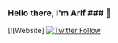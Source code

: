 ### Hello there, I'm Arif ### 👋

[![Website]
[![Twitter Follow](https://img.shields.io/twitter/follow/arifuzzaman_bm?color=1DA1F2&logo=twitter&style=for-the-badge)](https://twitter.com/intent/follow?original_referer=https%3A%2F%2Fgithub.com%2FB-M-Arifuzzaman&screen_name=B.M.Arifuzzaman)
